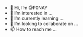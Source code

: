 - 👋 Hi, I’m @P0NAY
- 👀 I’m interested in ...
- 🌱 I’m currently learning ...
- 💞️ I’m looking to collaborate on ...
- 📫 How to reach me ...

<!---
P0NAY/P0NAY is a ✨ special ✨ repository because its `README.md` (this file) appears on your GitHub profile.
You can click the Preview link to take a look at your changes.
--->
